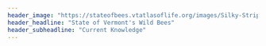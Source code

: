 ```yaml
---
header_image: "https://stateofbees.vtatlasoflife.org/images/Silky-Striped-Sweat-Bee-Agapostemon-sericeus2.jpg"
header_headline: "State of Vermont's Wild Bees"
header_subheadline: "Current Knowledge"
---
```

